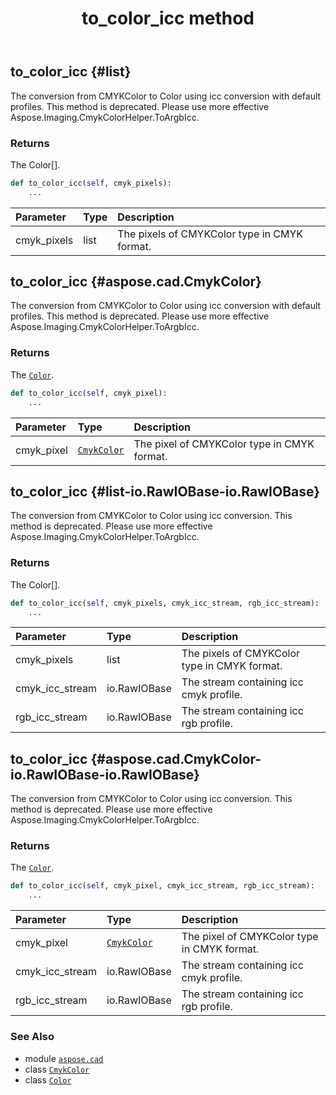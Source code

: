 ﻿---
title: to_color_icc method
second_title: Aspose.CAD for Python via .NET API References
description: 
type: docs
weight: 60
url: /python-net/aspose.cad/cmykcolor/to_color_icc/
is_root: false
---

## to_color_icc {#list}

The conversion from CMYKColor to Color using icc conversion with default profiles.
This method is deprecated. Please use more effective Aspose.Imaging.CmykColorHelper.ToArgbIcc.


### Returns 


The Color[].


```python
def to_color_icc(self, cmyk_pixels):
    ...
```


| Parameter | Type | Description |
| :- | :- | :- |
| cmyk_pixels | list | The pixels of CMYKColor type in CMYK format. |


## to_color_icc {#aspose.cad.CmykColor}

The conversion from CMYKColor to Color using icc conversion with default profiles.
This method is deprecated. Please use more effective Aspose.Imaging.CmykColorHelper.ToArgbIcc.


### Returns 


The [`Color`](/cad/python-net/aspose.cad/color).


```python
def to_color_icc(self, cmyk_pixel):
    ...
```


| Parameter | Type | Description |
| :- | :- | :- |
| cmyk_pixel | [`CmykColor`](/cad/python-net/aspose.cad/cmykcolor) | The pixel of CMYKColor type in CMYK format. |


## to_color_icc {#list-io.RawIOBase-io.RawIOBase}

The conversion from CMYKColor to Color using icc conversion.
This method is deprecated. Please use more effective Aspose.Imaging.CmykColorHelper.ToArgbIcc.


### Returns 


The Color[].


```python
def to_color_icc(self, cmyk_pixels, cmyk_icc_stream, rgb_icc_stream):
    ...
```


| Parameter | Type | Description |
| :- | :- | :- |
| cmyk_pixels | list | The pixels of CMYKColor type in CMYK format. |
| cmyk_icc_stream | io.RawIOBase | The stream containing icc cmyk profile. |
| rgb_icc_stream | io.RawIOBase | The stream containing icc rgb profile. |


## to_color_icc {#aspose.cad.CmykColor-io.RawIOBase-io.RawIOBase}

The conversion from CMYKColor to Color using icc conversion.
This method is deprecated. Please use more effective Aspose.Imaging.CmykColorHelper.ToArgbIcc.


### Returns 


The [`Color`](/cad/python-net/aspose.cad/color).


```python
def to_color_icc(self, cmyk_pixel, cmyk_icc_stream, rgb_icc_stream):
    ...
```


| Parameter | Type | Description |
| :- | :- | :- |
| cmyk_pixel | [`CmykColor`](/cad/python-net/aspose.cad/cmykcolor) | The pixel of CMYKColor type in CMYK format. |
| cmyk_icc_stream | io.RawIOBase | The stream containing icc cmyk profile. |
| rgb_icc_stream | io.RawIOBase | The stream containing icc rgb profile. |



### See Also
* module [`aspose.cad`](../../)
* class [`CmykColor`](/cad/python-net/aspose.cad/cmykcolor)
* class [`Color`](/cad/python-net/aspose.cad/color)
